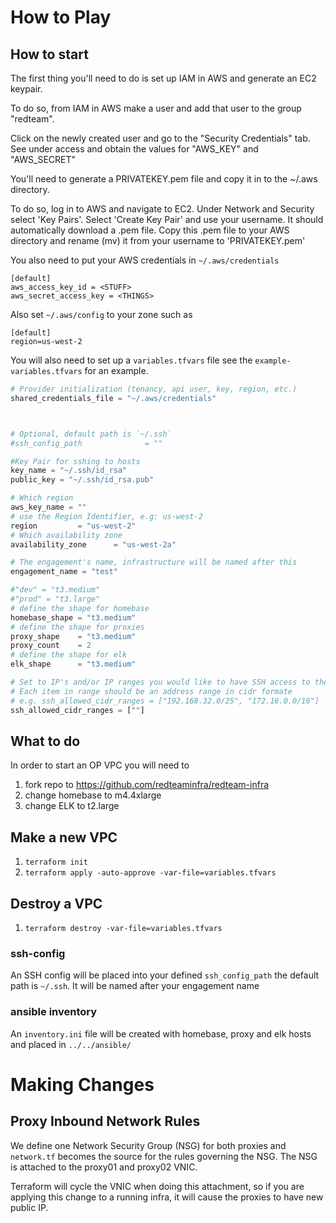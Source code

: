 # How to Play

## How to start

The first thing you'll need to do is set up IAM in AWS and generate an EC2 keypair.

To do so, from IAM in AWS make a user and add that user to the group "redteam".

Click on the newly created user and go to the "Security Credentials" tab. See under access and obtain the values for "AWS_KEY" and "AWS_SECRET"

You'll need to generate a PRIVATEKEY.pem file and copy it in to the ~/.aws directory.

To do so, log in to AWS and navigate to EC2. Under Network and Security select 'Key Pairs'. Select 'Create Key Pair' and use your username. It should automatically download a .pem file. Copy this .pem file to your AWS directory and rename (mv) it from your username to 'PRIVATEKEY.pem'



You also need to put your AWS credentials in `~/.aws/credentials`

```
[default]
aws_access_key_id = <STUFF>
aws_secret_access_key = <THINGS>
```

Also set `~/.aws/config` to your zone such as

```
[default]
region=us-west-2
```

You will also need to set up a `variables.tfvars` file see the `example-variables.tfvars` for an example.

``` terraform
# Provider initialization (tenancy, api user, key, region, etc.)
shared_credentials_file = "~/.aws/credentials"



# Optional, default path is `~/.ssh`
#ssh_config_path              = ""

#Key Pair for sshing to hosts
key_name = "~/.ssh/id_rsa"
public_key = "~/.ssh/id_rsa.pub"

# Which region
aws_key_name = ""
# use the Region Identifier, e.g: us-west-2
region         = "us-west-2"
# Which availability zone
availability_zone      = "us-west-2a"

# The engagement's name, infrastructure will be named after this
engagement_name = "test"

#"dev" = "t3.medium"
#"prod" = "t3.large"
# define the shape for homebase
homebase_shape = "t3.medium"
# define the shape for proxies
proxy_shape    = "t3.medium"
proxy_count    = 2
# define the shape for elk
elk_shape      = "t3.medium"

# Set to IP's and/or IP ranges you would like to have SSH access to the infrastructure
# Each item in range should be an address range in cidr formate
# e.g. ssh_allowed_cidr_ranges = ["192.168.32.0/25", "172.16.0.0/16"]
ssh_allowed_cidr_ranges = [""]
```

## What to do

In order to start an OP VPC you will need to

1. fork repo to https://github.com/redteaminfra/redteam-infra
2. change homebase to m4.4xlarge
3. change ELK to t2.large

## Make a new VPC

1. `terraform init`
2. `terraform apply -auto-approve -var-file=variables.tfvars`

## Destroy a VPC

1. `terraform destroy -var-file=variables.tfvars`


### ssh-config
An SSH config will be placed into your defined `ssh_config_path` the default path is `~/.ssh`. It will be named after your engagement name

### ansible inventory
An `inventory.ini` file will be created with homebase, proxy and elk hosts and placed in `../../ansible/`

# Making Changes

## Proxy Inbound Network Rules

We define one Network Security Group (NSG) for both proxies and `network.tf` becomes the source for the rules governing the NSG. The NSG is attached to the proxy01 and proxy02 VNIC.

Terraform will cycle the VNIC when doing this attachment, so if you are applying this change to a running infra, it will cause the proxies to have new public IP.
